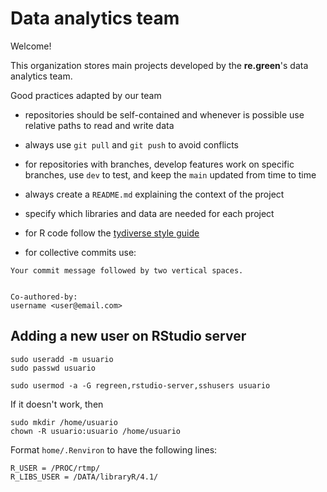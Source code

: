 # Data analytics team

Welcome! 

This organization stores main projects developed by the **re.green**'s data analytics team. 

Good practices adapted by our team

- repositories should be self-contained and whenever is possible use relative paths to read and write data
- always use `git pull` and `git push` to avoid conflicts
- for repositories with branches, develop features work on specific branches, use `dev` to test, and keep the `main` updated from time to time
- always create a `README.md` explaining the context of the project
- specify which libraries and data are needed for each project
- for R code follow the [tydiverse style guide](https://style.tidyverse.org/index.html)

- for collective commits use: 

```
Your commit message followed by two vertical spaces.


Co-authored-by:
username <user@email.com>
```

## Adding a new user on RStudio server

```
sudo useradd -m usuario
sudo passwd usuario

sudo usermod -a -G regreen,rstudio-server,sshusers usuario
```

If it doesn't work, then

```
sudo mkdir /home/usuario
chown -R usuario:usuario /home/usuario
```

Format `home/.Renviron` to have the following lines:

```
R_USER = /PROC/rtmp/
R_LIBS_USER = /DATA/libraryR/4.1/
```
